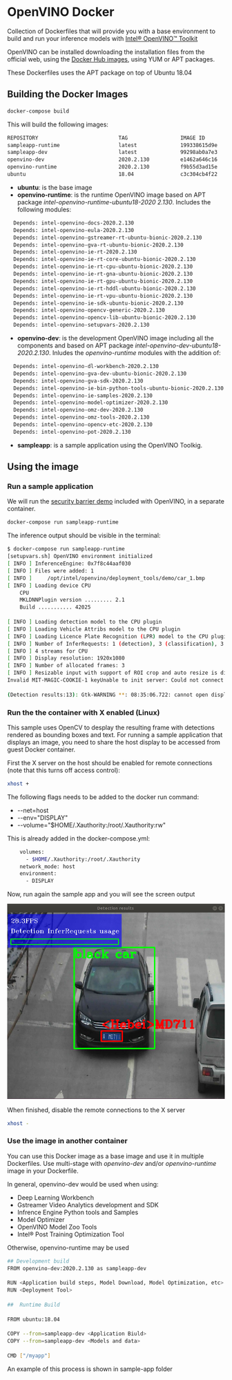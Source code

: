 # OpenVINO Docker

Collection of Dockerfiles that will provide you with a base environment to build and run your inference models with [Intel® OpenVINO™ Toolkit](https://docs.openvinotoolkit.org/)

OpenVINO can be installed downloading the installation files from the official web, using the [Docker Hub images](https://hub.docker.com/u/openvino), using YUM or APT packages.

These Dockerfiles uses the APT package on top of Ubuntu 18.04

## Building the Docker Images

``` bash
docker-compose build
```

This will build the following images:

``` bash
REPOSITORY                          TAG                 IMAGE ID            CREATED             SIZE
sampleapp-runtime                   latest              199338615d9e        2 minutes ago       317MB
sampleapp-dev                       latest              99298ab0a7e3        3 minutes ago       1.68GB
openvino-dev                        2020.2.130          e1462a646c16        4 minutes ago       664MB
openvino-runtime                    2020.2.130          f9b55d3ad15e        5 minutes ago       562MB
ubuntu                              18.04               c3c304cb4f22        3 weeks ago         64.2MB
```

* **ubuntu**: is the base image
* **openvino-runtime**: is the runtime OpenVINO image based on APT package *intel-openvino-runtime-ubuntu18-2020 2.130*. Includes the following modules:

``` bash
  Depends: intel-openvino-docs-2020.2.130
  Depends: intel-openvino-eula-2020.2.130
  Depends: intel-openvino-gstreamer-rt-ubuntu-bionic-2020.2.130
  Depends: intel-openvino-gva-rt-ubuntu-bionic-2020.2.130
  Depends: intel-openvino-ie-rt-2020.2.130
  Depends: intel-openvino-ie-rt-core-ubuntu-bionic-2020.2.130
  Depends: intel-openvino-ie-rt-cpu-ubuntu-bionic-2020.2.130
  Depends: intel-openvino-ie-rt-gna-ubuntu-bionic-2020.2.130
  Depends: intel-openvino-ie-rt-gpu-ubuntu-bionic-2020.2.130
  Depends: intel-openvino-ie-rt-hddl-ubuntu-bionic-2020.2.130
  Depends: intel-openvino-ie-rt-vpu-ubuntu-bionic-2020.2.130
  Depends: intel-openvino-ie-sdk-ubuntu-bionic-2020.2.130
  Depends: intel-openvino-opencv-generic-2020.2.130
  Depends: intel-openvino-opencv-lib-ubuntu-bionic-2020.2.130
  Depends: intel-openvino-setupvars-2020.2.130
  ```

* **openvino-dev**: is the development OpenVINO image including all the components and based on APT package *intel-openvino-dev-ubuntu18-2020.2.130*. Inludes the *openvino-runtime* modules with the addition of:

``` bash
  Depends: intel-openvino-dl-workbench-2020.2.130
  Depends: intel-openvino-gva-dev-ubuntu-bionic-2020.2.130
  Depends: intel-openvino-gva-sdk-2020.2.130
  Depends: intel-openvino-ie-bin-python-tools-ubuntu-bionic-2020.2.130
  Depends: intel-openvino-ie-samples-2020.2.130
  Depends: intel-openvino-model-optimizer-2020.2.130
  Depends: intel-openvino-omz-dev-2020.2.130
  Depends: intel-openvino-omz-tools-2020.2.130
  Depends: intel-openvino-opencv-etc-2020.2.130
  Depends: intel-openvino-pot-2020.2.130
  ```

* **sampleapp**: is a sample application using the OpenVINO Toolkig.

## Using the image

### Run a sample application

We will run the [security barrier demo](https://docs.openvinotoolkit.org/2020.2/_demos_security_barrier_camera_demo_README.html) included with OpenVINO, in a separate container.

``` bash
docker-compose run sampleapp-runtime
```

The inference output should be visible in the terminal:

``` bash
$ docker-compose run sampleapp-runtime 
[setupvars.sh] OpenVINO environment initialized
[ INFO ] InferenceEngine: 0x7f8c44aaf030
[ INFO ] Files were added: 1
[ INFO ]     /opt/intel/openvino/deployment_tools/demo/car_1.bmp
[ INFO ] Loading device CPU
	CPU
	MKLDNNPlugin version ......... 2.1
	Build ........... 42025

[ INFO ] Loading detection model to the CPU plugin
[ INFO ] Loading Vehicle Attribs model to the CPU plugin
[ INFO ] Loading Licence Plate Recognition (LPR) model to the CPU plugin
[ INFO ] Number of InferRequests: 1 (detection), 3 (classification), 3 (recognition)
[ INFO ] 4 streams for CPU
[ INFO ] Display resolution: 1920x1080
[ INFO ] Number of allocated frames: 3
[ INFO ] Resizable input with support of ROI crop and auto resize is disabled
Invalid MIT-MAGIC-COOKIE-1 keyUnable to init server: Could not connect: Connection refused

(Detection results:13): Gtk-WARNING **: 08:35:06.722: cannot open display: :0

```

### Run the the container with X enabled (Linux)

This sample uses OpenCV to desplay the resulting frame with detections rendered as bounding boxes and text. For running a sample application that displays an image, you need to share the host display to be accessed from guest Docker container.

First the X server on the host should be enabled for remote connections (note that this turns off access control):

``` bash
xhost +
```

The following flags needs to be added to the docker run command:

* --net=host
* --env="DISPLAY"
* --volume="$HOME/.Xauthority:/root/.Xauthority:rw"

This is already added in the docker-compose.yml:

``` bash
    volumes:
      - $HOME/.Xauthority:/root/.Xauthority
    network_mode: host
    environment:
      - DISPLAY
```

Now, run again the sample app and you will see the screen output

![Inrefence](./img/car-inference.png)

When finished, disable the remote connections to the X server

``` bash
xhost -
```

### Use the image in another container

You can use this Docker image as a base image and use it in multiple Dockerfiles. Use multi-stage with *openvino-dev* and/or *openvino-runtime* image in your Dockerfile.

In general, openvino-dev would be used when using:

* Deep Learning Workbench
* Gstreamer Video Analytics development and SDK
* Infrence Engine Python tools and Samples
* Model Optimizer
* OpenVINO Model Zoo Tools
* Intel® Post Training Optimization Tool

Otherwise, openvino-runtime may be used

``` bash
## Development build
FROM openvino-dev:2020.2.130 as sampleapp-dev

RUN <Application build steps, Model Download, Model Optimization, etc>
RUN <Deployment Tool>

##  Runtime Build

FROM ubuntu:18.04

COPY --from=sampleapp-dev <Application Biuld>
COPY --from=sampleapp-dev <Models and data>

CMD ["/myapp"]
```

An example of this process is shown in sample-app folder
